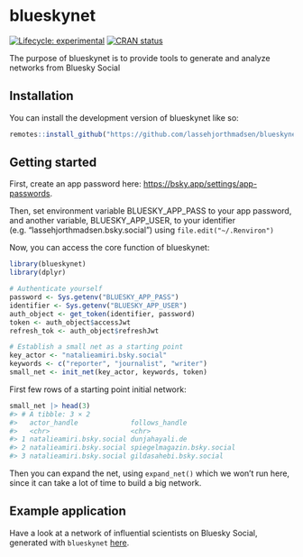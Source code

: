 
<!-- README.md is generated from README.Rmd. Please edit that file -->

# blueskynet

<!-- badges: start -->

[![Lifecycle:
experimental](https://img.shields.io/badge/lifecycle-experimental-orange.svg)](https://lifecycle.r-lib.org/articles/stages.html#experimental)
[![CRAN
status](https://www.r-pkg.org/badges/version/blueskynet)](https://CRAN.R-project.org/package=blueskynet)
<!-- badges: end -->

The purpose of blueskynet is to provide tools to generate and analyze
networks from Bluesky Social

## Installation

You can install the development version of blueskynet like so:

``` r
remotes::install_github("https://github.com/lassehjorthmadsen/blueskynet.git")
```

## Getting started

First, create an app password here:
<https://bsky.app/settings/app-passwords>.

Then, set environment variable BLUESKY_APP_PASS to your app password,
and another variable, BLUESKY_APP_USER, to your identifier
(e.g. “lassehjorthmadsen.bsky.social”) using `file.edit("~/.Renviron")`

Now, you can access the core function of blueskynet:

``` r
library(blueskynet)
library(dplyr)

# Authenticate yourself
password <- Sys.getenv("BLUESKY_APP_PASS")
identifier <- Sys.getenv("BLUESKY_APP_USER")
auth_object <- get_token(identifier, password)
token <- auth_object$accessJwt
refresh_tok <- auth_object$refreshJwt

# Establish a small net as a starting point
key_actor <- "natalieamiri.bsky.social"
keywords <- c("reporter", "journalist", "writer")
small_net <- init_net(key_actor, keywords, token)
```

First few rows of a starting point initial network:

``` r
small_net |> head(3)
#> # A tibble: 3 × 2
#>   actor_handle             follows_handle            
#>   <chr>                    <chr>                     
#> 1 natalieamiri.bsky.social dunjahayali.de            
#> 2 natalieamiri.bsky.social spiegelmagazin.bsky.social
#> 3 natalieamiri.bsky.social gildasahebi.bsky.social
```

Then you can expand the net, using `expand_net()` which we won’t run
here, since it can take a lot of time to build a big network.

## Example application

Have a look at a network of influential scientists on Bluesky Social,
generated with `blueskynet`
[here](https://lassehjorthmadsen.github.io/blueskyanalyses/).

